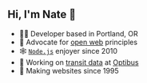 ## Hi, I'm Nate 👋

- 👨‍💻 Developer based in Portland, OR
- 📢 Advocate for [open web](https://www.yearofopen.org/november-open-perspective-what-is-open-web/what-is-the-open-web-and-why-is-it-important-submitted-by-mark-surman-executive-director-of-the-mozilla-foundation/) principles
- 🕸️ [`Node.js`](https://nodejs.org/) enjoyer since 2010
- 🚌 Working on [transit data](https://gtfs.org/) at [Optibus](https://optibus.com/)
- 👴 Making websites since 1995
